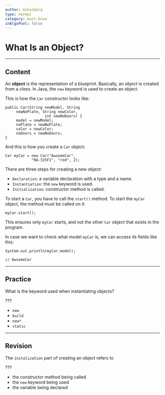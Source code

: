 ```yaml
---
author: mihaiberq
type: normal
category: must-know
inAlgoPool: false
---
```


# What Is an Object?


---

## Content

An **object** is the representation of a blueprint. Basically, an *object* is created from a *class*. In Java, the `new` keyword is used to create an object. 

This is how the `Car` constructor looks like:

```plain-text
public Car(String newModel, String
     newNoPlate, String newColor,
                  int newNoDoors) {
     model = newModel;
     noPlate = newNoPlate;
     color = newColor;
     noDoors = newNoDoors;
}
```

And this is how you create a `Car` object:

```plain-text
Car myCar = new Car("AwsomeCar",
            "RA-325F1", "red", 2);
```

There are three steps for creating a new object:

- `Declaration`: a variable declaration with a type and a name.
- `Instantiation`: the `new` keyword is used.
- `Initialization`: constructor method is called.

To start a `Car`, you have to call the `start()` method. To start the `myCar` object, the method must be called on it:

```plain-text
myCar.start();
```

This ensures only `myCar` starts, and not the other `Car` object that exists in the program.

In case we want to check what model `myCar` is, we can access its fields like this:

```plain-text
System.out.println(myCar.model);

// AwsomeCar
```


---

## Practice

What is the keyword used when instantiating objects?

???

- `new`
- `build`
- `new*`
- `static`


---

## Revision

The `initalization` part of creating an object refers to

???

- the constructor method being called
- the `new` keyword being used
- the variable being declared
 
